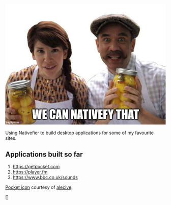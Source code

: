 ![We can nativefy that](./we-can-nativefy-that.jpg)

Using Nativefier to build desktop applications for some of my favourite sites.

## Applications built so far
1. https://getpocket.com
1. https://player.fm
1. https://www.bbc.co.uk/sounds


[Pocket icon](http://www.iconarchive.com/show/flatwoken-icons-by-alecive/apps-pocket-icon.html) courtesy of [alecive](http://www.iconarchive.com/artist/alecive.html).

[]